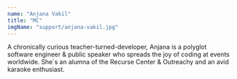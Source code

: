 ```yaml
---
name: "Anjana Vakil"
title: "MC"
imgName: "support/anjana-vakil.jpg"
---
```

    
A chronically curious teacher-turned-developer, Anjana is a polyglot software engineer & public speaker who spreads the joy of coding at events worldwide. She`s an alumna of the Recurse Center & Outreachy and an avid karaoke enthusiast.
